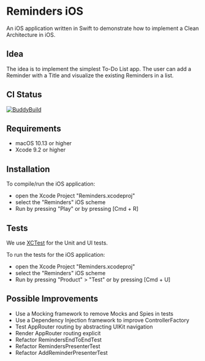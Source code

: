 # Reminders iOS

An iOS application written in Swift to demonstrate how to implement a Clean Architecture in iOS.

## Idea

The idea is to implement the simplest To-Do List app. The user can add a Reminder with a Title and visualize the existing Reminders in a list.

## CI Status

[![BuddyBuild](https://dashboard.buddybuild.com/api/statusImage?appID=5a2ecd23fa115200016a72b8&branch=master&build=latest)](https://dashboard.buddybuild.com/apps/5a2ecd23fa115200016a72b8/build/latest?branch=master)

## Requirements

* macOS 10.13 or higher
* Xcode 9.2 or higher

## Installation

To compile/run the iOS application:
* open the Xcode Project "Reminders.xcodeproj"
* select the "Reminders" iOS scheme
* Run by pressing "Play" or by pressing [Cmd + R]

## Tests

We use [XCTest](https://developer.apple.com/documentation/xctest) for the Unit and UI tests.

To run the tests for the iOS application:
* open the Xcode Project "Reminders.xcodeproj"
* select the "Reminders" iOS scheme
* Run by pressing "Product" > "Test" or by pressing [Cmd + U]

## Possible Improvements

* Use a Mocking framework to remove Mocks and Spies in tests
* Use a Dependency Injection framework to improve ControllerFactory
* Test AppRouter routing by abstracting UIKit navigation
* Render AppRouter routing explicit
* Refactor RemindersEndToEndTest
* Refactor RemindersPresenterTest
* Refactor AddReminderPresenterTest
